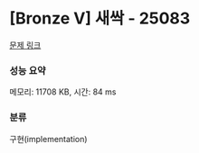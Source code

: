 # [Bronze V] 새싹 - 25083 

[문제 링크](https://www.acmicpc.net/problem/25083) 

### 성능 요약

메모리: 11708 KB, 시간: 84 ms

### 분류

구현(implementation)

